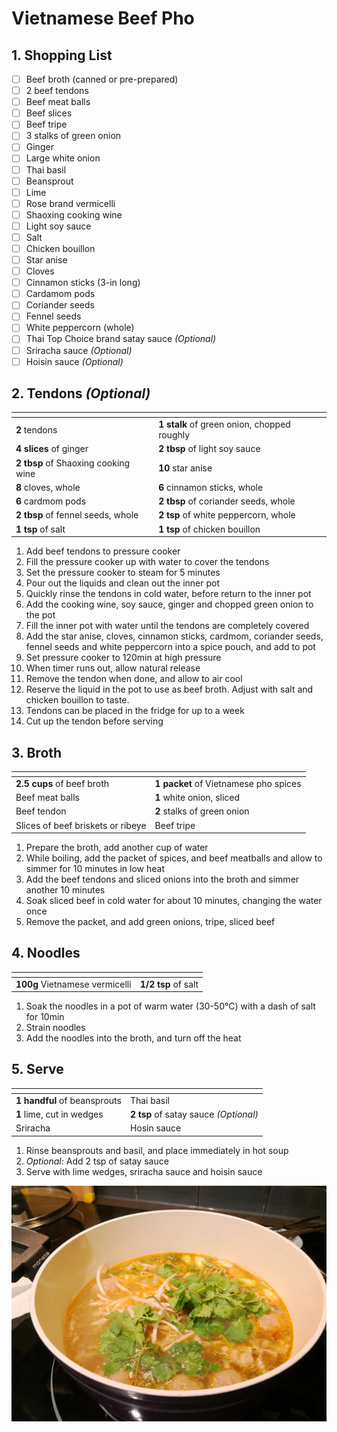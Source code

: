 # Vietnamese Beef Pho

## 1. Shopping List
- [ ] Beef broth (canned or pre-prepared)
- [ ] 2 beef tendons
- [ ] Beef meat balls
- [ ] Beef slices
- [ ] Beef tripe
- [ ] 3 stalks of green onion
- [ ] Ginger
- [ ] Large white onion
- [ ] Thai basil
- [ ] Beansprout
- [ ] Lime
- [ ] Rose brand vermicelli
- [ ] Shaoxing cooking wine
- [ ] Light soy sauce
- [ ] Salt
- [ ] Chicken bouillon
- [ ] Star anise
- [ ] Cloves
- [ ] Cinnamon sticks (3-in long)
- [ ] Cardamom pods
- [ ] Coriander seeds
- [ ] Fennel seeds
- [ ] White peppercorn (whole)
- [ ] Thai Top Choice brand satay sauce *(Optional)*
- [ ] Sriracha sauce *(Optional)*
- [ ] Hoisin sauce *(Optional)*

## 2. Tendons *(Optional)*
|<!-- -->|<!-- -->|
|---|---|
| **2** tendons | **1 stalk** of green onion, chopped roughly |
| **4 slices** of ginger | **2 tbsp** of light soy sauce |
| **2 tbsp** of Shaoxing cooking wine | **10** star anise |
| **8** cloves, whole | **6** cinnamon sticks, whole |
| **6** cardmom pods | **2 tbsp** of coriander seeds, whole |
| **2 tbsp** of fennel seeds, whole | **2 tsp** of white peppercorn, whole |
| **1 tsp** of salt | **1 tsp** of chicken bouillon |

1. Add beef tendons to pressure cooker
2. Fill the pressure cooker up with water to cover the tendons
3. Set the pressure cooker to steam for 5 minutes
4. Pour out the liquids and clean out the inner pot
5. Quickly rinse the tendons in cold water, before return to the inner pot
6. Add the cooking wine, soy sauce, ginger and chopped green onion to the pot
7. Fill the inner pot with water until the tendons are completely covered
8. Add the star anise, cloves, cinnamon sticks, cardmom, coriander seeds, fennel seeds and white peppercorn into a spice pouch, and add to pot
9. Set pressure cooker to 120min at high pressure
10. When timer runs out, allow natural release
11. Remove the tendon when done, and allow to air cool
12. Reserve the liquid in the pot to use as beef broth. Adjust with salt and chicken bouillon to taste.
13. Tendons can be placed in the fridge for up to a week
14. Cut up the tendon before serving

## 3. Broth
|<!-- -->|<!-- -->|
|---|---|
| **2.5 cups** of beef broth | **1 packet** of Vietnamese pho spices |
| Beef meat balls | **1** white onion, sliced |
| Beef tendon | **2** stalks of green onion |
| Slices of beef briskets or ribeye | Beef tripe |

1. Prepare the broth, add another cup of water
2. While boiling, add the packet of spices, and beef meatballs and allow to simmer for 10 minutes in low heat
3. Add the beef tendons and sliced onions into the broth and simmer another 10 minutes
4. Soak sliced beef in cold water for about 10 minutes, changing the water once
5. Remove the packet, and add green onions, tripe, sliced beef

## 4. Noodles
|<!-- -->|<!-- -->|
|---|---|
| **100g** Vietnamese vermicelli | **1/2 tsp** of salt |

1. Soak the noodles in a pot of warm water (30-50°C) with a dash of salt for 10min
2. Strain noodles
3. Add the noodles into the broth, and turn off the heat

## 5. Serve
|<!-- -->|<!-- -->|
|---|---|
| **1 handful** of beansprouts | Thai basil |
| **1** lime, cut in wedges | **2 tsp** of satay sauce *(Optional)* |
| Sriracha | Hosin sauce |

1. Rinse beansprouts and basil, and place immediately in hot soup
2. *Optional:* Add 2 tsp of satay sauce
3. Serve with lime wedges, sriracha sauce and hoisin sauce

![Final presentation of Vietnamese Beef Pho](Images/Vietnamese%20Beef%20Pho%20-%20Overview.jpg)
